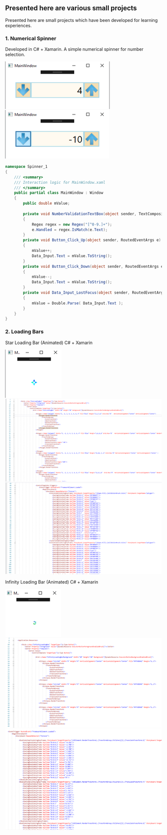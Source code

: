 ## Presented here are various small projects

Presented here are small projects which have been developed for learning experiences. 

### 1. Numerical Spinner
Developed in C# + Xamarin. A simple numerical spinner for number selection.

<img src="images/NS1.png"/>
<img src="images/NS2.png"/>

```C#
namespace Spinner_1
{
    /// <summary>
    /// Interaction logic for MainWindow.xaml
    /// </summary>
    public partial class MainWindow : Window
    {
        public double mValue;
               
        private void NumberValidationTextBox(object sender, TextCompositionEventArgs e)
        {
            Regex regex = new Regex("[^0-9.]+");
            e.Handled = regex.IsMatch(e.Text);
        }
        private void Button_Click_Up(object sender, RoutedEventArgs e)
        {
            mValue++;
            Data_Input.Text = mValue.ToString();
        }
        private void Button_Click_Down(object sender, RoutedEventArgs e)
        {
            mValue--;
            Data_Input.Text = mValue.ToString();
        }
        private void Data_Input_LostFocus(object sender, RoutedEventArgs e)
        {
            mValue = Double.Parse( Data_Input.Text );
        }
    }
}
```

### 2. Loading Bars
Star Loading Bar (Animated) C# + Xamarin

<img src="images/LBStarAnim.png"/>
<img src="images/LBStarAnimCode1.png"/>
<img src="images/LBStarAnimCode2.png"/>


Infinity Loading Bar (Animated) C# + Xamarin

<img src="images/LBInfinityAnim.png"/>
<img src="images/LBInfinityAnimCode1.png"/>
<img src="images/LBInfinityAnimCode2.png"/>


